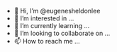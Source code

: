 - 👋 Hi, I’m @eugenesheldonlee
- 👀 I’m interested in ...
- 🌱 I’m currently learning ...
- 💞️ I’m looking to collaborate on ...
- 📫 How to reach me ...

<!---
eugenesheldonlee/eugenesheldonlee is a ✨ special ✨ repository because its `README.md` (this file) appears on your GitHub profile.
You can click the Preview link to take a look at your changes.
--->
